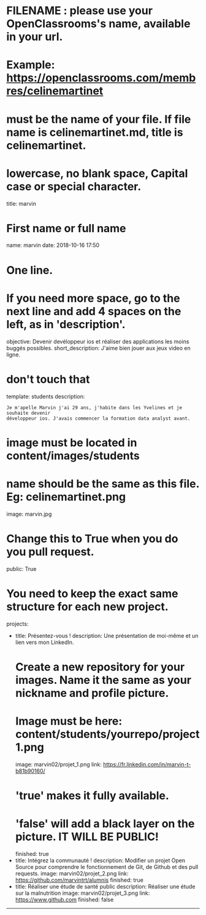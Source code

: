 # FILENAME : please use your OpenClassrooms's name, available in your url.
# Example: https://openclassrooms.com/membres/celinemartinet
# must be the name of your file. If file name is celinemartinet.md, title is celinemartinet.
# lowercase, no blank space, Capital case or special character.
title: marvin

# First name or full name
name: marvin
date: 2018-10-16 17:50

# One line.
# If you need more space, go to the next line and add 4 spaces on the left, as in 'description'.
objective: Devenir devéloppeur ios et réaliser des applications les moins buggés possibles.
short_description: J'aime bien jouer aux jeux video en ligne.

# don't touch that
template: students
description:

    Je m'apelle Marvin j'ai 29 ans, j'habite dans les Yvelines et je souhaite devenir
    développeur ios. J'avais commencer la formation data analyst avant.

# image must be located in content/images/students
# name should be the same as this file. Eg: celinemartinet.png
image: marvin.jpg

# Change this to True when you do you pull request.
public: True

# You need to keep the exact same structure for each new project.
projects:
  - title: Présentez-vous !
    description: Une présentation de moi-même et un lien vers mon LinkedIn.
    # Create a new repository for your images. Name it the same as your nickname and profile picture.
    # Image must be here: content/students/yourrepo/project1.png
    image: marvin02/projet_1.png
    link: https://fr.linkedin.com/in/marvin-t-b81b90160/
    # 'true' makes it fully available.
    # 'false' will add a black layer on the picture. IT WILL BE PUBLIC!
    finished: true
  - title: Intégrez la communauté !
    description: Modifier un projet Open Source pour comprendre le fonctionnement de Git, de Github et des pull requests. 
    image: marvin02/projet_2.png
    link: https://github.com/marvintrt/alumnis
    finished: true
  - title: Réaliser une étude de santé public
    description: Réaliser une étude sur la malnutrition
    image: marvin02/projet_3.png
    link: https://www.github.com
    finished: false
---
